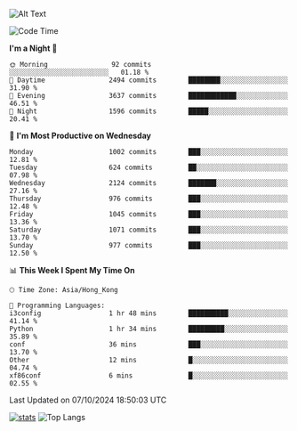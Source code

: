 ![Alt Text](https://media.tenor.com/3Gehha8RO-sAAAAC/goose-dance.gif)

<!--START_SECTION:waka-->
![Code Time](http://img.shields.io/badge/Code%20Time-310%20hrs-blue)

**I'm a Night 🦉** 

```text
🌞 Morning                92 commits          ░░░░░░░░░░░░░░░░░░░░░░░░░   01.18 % 
🌆 Daytime                2494 commits        ████████░░░░░░░░░░░░░░░░░   31.90 % 
🌃 Evening                3637 commits        ████████████░░░░░░░░░░░░░   46.51 % 
🌙 Night                  1596 commits        █████░░░░░░░░░░░░░░░░░░░░   20.41 % 
```
📅 **I'm Most Productive on Wednesday** 

```text
Monday                   1002 commits        ███░░░░░░░░░░░░░░░░░░░░░░   12.81 % 
Tuesday                  624 commits         ██░░░░░░░░░░░░░░░░░░░░░░░   07.98 % 
Wednesday                2124 commits        ███████░░░░░░░░░░░░░░░░░░   27.16 % 
Thursday                 976 commits         ███░░░░░░░░░░░░░░░░░░░░░░   12.48 % 
Friday                   1045 commits        ███░░░░░░░░░░░░░░░░░░░░░░   13.36 % 
Saturday                 1071 commits        ███░░░░░░░░░░░░░░░░░░░░░░   13.70 % 
Sunday                   977 commits         ███░░░░░░░░░░░░░░░░░░░░░░   12.50 % 
```


📊 **This Week I Spent My Time On** 

```text
🕑︎ Time Zone: Asia/Hong_Kong

💬 Programming Languages: 
i3config                 1 hr 48 mins        ██████████░░░░░░░░░░░░░░░   41.14 % 
Python                   1 hr 34 mins        █████████░░░░░░░░░░░░░░░░   35.89 % 
conf                     36 mins             ███░░░░░░░░░░░░░░░░░░░░░░   13.70 % 
Other                    12 mins             █░░░░░░░░░░░░░░░░░░░░░░░░   04.74 % 
xf86conf                 6 mins              █░░░░░░░░░░░░░░░░░░░░░░░░   02.55 % 
```


 Last Updated on 07/10/2024 18:50:03 UTC
<!--END_SECTION:waka-->
[![stats](https://github-readme-stats-rose-phi.vercel.app/api?username=jxncted&count_private=true)](https://github.com/jxncted/github-readme-stats)
![Top Langs](https://github-readme-stats-rose-phi.vercel.app/api/top-langs/?username=jxncted\&layout=compact&hide=c,assembly,jupyter%20notebook)
